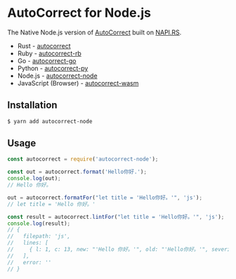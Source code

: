 # AutoCorrect for Node.js

The Native Node.js version of [AutoCorrect](https://github.com/huacnlee/autocorrect) built on [NAPI.RS](https://napi.rs).

- Rust - [autocorrect](https://github.com/huacnlee/autocorrect)
- Ruby - [autocorrect-rb](https://github.com/huacnlee/auto-correct)
- Go - [autocorrect-go](https://github.com/longbridgeapp/autocorrect)
- Python - [autocorrect-py](https://github.com/huacnlee/autocorrect/tree/main/autocorrect-py)
- Node.js - [autocorrect-node](https://github.com/huacnlee/autocorrect/tree/main/autocorrect-node)
- JavaScript (Browser) - [autocorrect-wasm](https://github.com/huacnlee/autocorrect/tree/main/autocorrect-wasm)

## Installation

```bash
$ yarn add autocorrect-node
```

## Usage

```js
const autocorrect = require('autocorrect-node');

const out = autocorrect.format('Hello你好.');
console.log(out);
// Hello 你好。

out = autocorrect.formatFor("let title = 'Hello你好。'", 'js');
// let title = 'Hello 你好。'

const result = autocorrect.lintFor("let title = 'Hello你好。'", 'js');
console.log(result);
// {
//   filepath: 'js',
//   lines: [
//     { l: 1, c: 13, new: "'Hello 你好。'", old: "'Hello你好。'", severity: 1 }
//   ],
//   error: ''
// }
```
